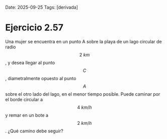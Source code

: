 Date: 2025-09-25
Tags: [derivada]

# Ejercicio 2.57

 
Una mujer se encuentra en un punto A sobre la playa de un lago circular de radio  $$ 2 \  km$$  , y desea llegar al punto  $$ C$$  , diametralmente opuesto al punto  $$ A$$   sobre el otro lado del lago, en el menor tiempo posible. Puede caminar por el borde circular a  $$ 4 \  km/h$$   y remar en un bote a  $$ 2 \  km/h$$  . ¿Qué camino debe seguir?
